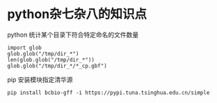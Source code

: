 # python杂七杂八的知识点

python 统计某个目录下符合特定命名的文件数量

```
import glob
glob.glob("/tmp/dir_*")
len(glob.glob("/tmp/dir_*"))
glob.glob("/tmp/dir_*/*_cp.gbf")
```

pip 安装模块指定清华源

```
pip install bcbio-gff -i https://pypi.tuna.tsinghua.edu.cn/simple
```
